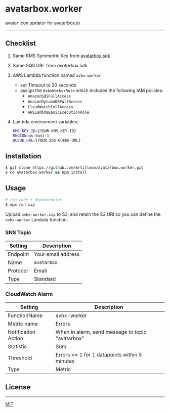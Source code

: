# avatarbox.worker

avatar icon updater for [avatarbox.io](https://avatarbox.io)

---

## Checklist

1. Same KMS Symmetric Key from [avatarbox.sdk](https://github.com/mrtillman/avatarbox.sdk)
2. Same SQS URL from *avatarbox.sdk*
3. AWS Lambda function named `avbx-worker`
    - set Timeout to 30 seconds
    - assign the `AvbxWorkerRole` which includes the following IAM policies:
      - `AmazonSQSFullAccess`
      - `AmazonDynamoDBFullAccess`
      - `CloudWatchFullAccess`
      - `AWSLambdaBasicExecutionRole`

4. Lambda environment variables:

    ```sh
    KMS_KEY_ID={YOUR-KMS-KEY-ID}
    REGION=us-east-1
    QUEUE_URL={YOUR-SQS-QUEUE-URL}
    ```

## Installation

```sh
$ git clone https://github.com/mrtillman/avatarbox.worker.git
$ cd avatarbox.worker && npm install
```

## Usage

```sh
# zip code + dependencies
$ npm run zip
```

Upload `avbx-worker.zip` to S3, and retain the S3 URI so you can define the `avbx-worker` Lambda function.

### SNS Topic

|Setting|Description|
|---|---|
|Endpoint|Your email address|
|Name| `avatarbox`|
|Protocol|Email|
|Type| Standard|

### CloudWatch Alarm

|Setting|Description|
|---|---|
|FunctionName|avbx-worker|
|Metric name|Errors|
|Notification Action|When in alarm, send message to topic "avatarbox"|
|Statistic|Sum|
|Threshold|Errors >= 1 for 1 datapoints within 5 minutes|
|Type|Metric|

## License

---

[MIT](https://github.com/mrtillman/avatarbox.worker/blob/main/LICENSE)